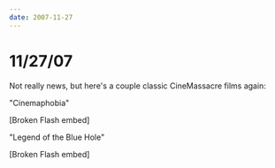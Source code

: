 ```yaml
---
date: 2007-11-27
---
```

# 11/27/07

Not really news, but here's a couple classic CineMassacre films again:

"Cinemaphobia"

[Broken Flash embed]

"Legend of the Blue Hole"

[Broken Flash embed]